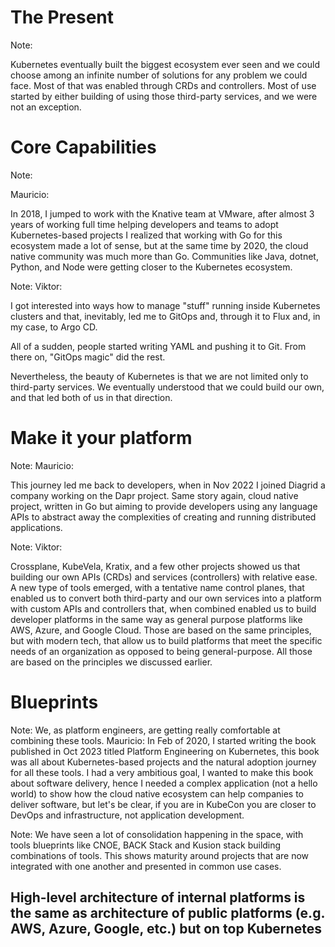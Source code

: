 # The Present


<!-- .slide: data-background="img/idp-present-01.png" data-background-size="contain" -->


<!-- .slide: data-background="img/idp-present-02.png" data-background-size="contain" -->


<!-- .slide: data-background="img/idp-present-03.png" data-background-size="contain" -->


<!-- .slide: data-background="img/idp-present-04.png" data-background-size="contain" -->


<!-- .slide: data-background="img/idp-present-05.png" data-background-size="contain" -->


<!-- .slide: data-background="img/idp-present-06.png" data-background-size="contain" -->


<!-- .slide: data-background="img/idp-present-07.png" data-background-size="contain" -->


<!-- .slide: data-background="img/idp-present-08.png" data-background-size="contain" -->


<!-- .slide: data-background="img/idp-present-09.png" data-background-size="contain" -->


<!-- .slide: data-background="img/landscape.png" data-background-size="contain" -->

Note:

Kubernetes eventually built the biggest ecosystem ever seen and we could choose among an infinite number of solutions for any problem we could face. Most of that was enabled through CRDs and controllers. Most of use started by either building of using those third-party services, and we were not an exception.


# Core Capabilities


<!-- .slide: data-background="/img/products/knative.png" data-background-size="contain" -->

Note:

Mauricio:

In 2018, I jumped to work with the Knative team at VMware, after almost 3 years of working full time helping developers and teams to adopt Kubernetes-based projects I realized that working with Go for this ecosystem made a lot of sense, but at the same time by 2020, the cloud native community was much more than Go. Communities like Java, dotnet, Python, and Node were getting closer to the Kubernetes ecosystem.


<!-- .slide: data-background="/img/products/argo.png" data-background-size="contain" -->

Note:
Viktor:

I got interested into ways how to manage "stuff" running inside Kubernetes clusters and that, inevitably, led me to GitOps and, through it to Flux and, in my case, to Argo CD.

All of a sudden, people started writing YAML and pushing it to Git. From there on, "GitOps magic" did the rest.

Nevertheless, the beauty of Kubernetes is that we are not limited only to third-party services. We eventually understood that we could build our own, and that led both of us in that direction.


# Make it your platform


<!-- .slide: data-background="/img/products/dapr.png" data-background-size="contain" -->

Note:
Mauricio:

This journey led me back to developers, when in Nov 2022 I joined Diagrid a company working on the Dapr project. Same story again, cloud native project, written in Go but aiming to provide developers using any language APIs to abstract away the complexities of creating and running distributed applications. 


<!-- .slide: data-background="/img/products/crossplane.png" data-background-size="contain" -->

Note:
Viktor:

Crossplane, KubeVela, Kratix, and a few other projects showed us that building our own APIs (CRDs) and services (controllers) with relative ease. A new type of tools emerged, with a tentative name control planes, that enabled us to convert both third-party and our own services into a platform with custom APIs and controllers that, when combined enabled us to build developer platforms in the same way as general purpose platforms like AWS, Azure, and Google Cloud. Those are based on the same principles, but with modern tech, that allow us to build platforms that meet the specific needs of an organization as opposed to being general-purpose. All those are based on the principles we discussed earlier.


<!-- .slide: data-background="img/idp-present-10.png" data-background-size="contain" -->


<!-- .slide: data-background="img/idp-present-11.png" data-background-size="contain" -->


<!-- .slide: data-background="img/idp-present-12.png" data-background-size="contain" -->


<!-- .slide: data-background="img/idp-present-13.png" data-background-size="contain" -->


<!-- .slide: data-background="img/idp-present-14.png" data-background-size="contain" -->


<!-- .slide: data-background="img/idp-present-15.png" data-background-size="contain" -->


<!-- .slide: data-background="img/idp-present-16.png" data-background-size="contain" -->


<!-- .slide: data-background="img/idp-present-17.png" data-background-size="contain" -->


# Blueprints


<!-- .slide: data-background="img/book-cover.jpg" data-background-size="contain" -->

Note:
We, as platform engineers, are getting really comfortable at combining these tools.
Mauricio:
In Feb of 2020, I started writing the book published in Oct 2023 titled Platform Engineering on Kubernetes, this book was all about Kubernetes-based projects and the natural adoption journey for all these tools. I had a very ambitious goal, I wanted to make this book about software delivery, hence I needed a complex application (not a hello world) to show how the cloud native ecosystem can help companies to deliver software, but let's be clear, if you are in KubeCon you are closer to DevOps and infrastructure, not application development. 


<!-- .slide: data-background="img/backstack.png" data-background-size="contain" -->

Note:
We have seen a lot of consolidation happening in the space, with tools blueprints like CNOE, BACK Stack and Kusion stack building combinations of tools.
This shows maturity around projects that are now integrated with one another and presented in common use cases.


<!-- .slide: data-background="img/cnoe-diagram.png" data-background-size="contain" -->


<!-- .slide: data-background="img/kusion-stack-diagram.png" data-background-size="contain" -->


<!-- .slide: data-background="img/idp-present-17.png" data-background-size="contain" data-background-opacity="0.2" -->
## High-level architecture of internal platforms is the same as architecture of public platforms (e.g. AWS, Azure, Google, etc.) but on top Kubernetes
